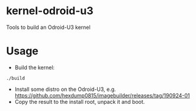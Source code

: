 # kernel-odroid-u3
Tools to build an Odroid-U3 kernel

# Usage

* Build the kernel:

```
./build
```

* Install some distro on the Odroid-U3, e.g. https://github.com/hexdump0815/imagebuilder/releases/tag/190924-01
* Copy the result to the install root, unpack it and boot.
